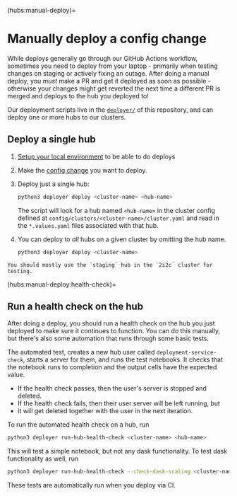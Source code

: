 (hubs:manual-deploy)=
# Manually deploy a config change

While deploys generally go through our GitHub Actions workflow, sometimes you
need to deploy from your laptop - primarily when testing changes on staging or
actively fixing an outage. After doing a manual deploy, you *must* make a PR and
get it deployed as soon as possible - otherwise your changes might get reverted
the next time a different PR is merged and deploys to the hub you deployed to!

Our deployment scripts live in the [`deployer/`](https://github.com/2i2c-org/infrastructure/tree/HEAD/deployer/)
of this repository, and can deploy one or more hubs to our clusters.

## Deploy a single hub

1. [Setup your local environment](tutorials:setup) to be able to do deploys

2. Make the [config change](../../../topic/infrastructure/config.md) you want to deploy.

3. Deploy just a single hub:

   ```bash
   python3 deployer deploy <cluster-name> <hub-name>
   ```

   The script will look for a hub named `<hub-name>` in the cluster config
   defined at `config/clusters/<cluster-name>/cluster.yaml` and read in the `*.values.yaml` files associated with that hub.

4. You can deploy to *all* hubs on a given cluster by omitting the hub name.

   ```bash
   python3 deployer deploy <cluster-name>
   ```

```{note}
You should mostly use the `staging` hub in the `2i2c` cluster for testing.
```

(hubs:manual-deploy:health-check)=
## Run a health check on the hub

After doing a deploy, you should run a health check on the hub you just
deployed to make sure it continues to function. You can do this manually, but
there's also some automation that runs through some basic tests.

The automated test, creates a new hub user called `deployment-service-check`, starts a
server for them, and runs the test notebooks.  It checks that the notebook
runs to completion and the output cells have the expected value.

* If the health check passes, then the user's server is stopped and deleted.
* If the health check fails, then their user server will be left running, but
* it will get deleted together with the user in the next iteration.

To run the automated health check on a hub, run

```bash
python3 deployer run-hub-health-check <cluster-name> <hub-name>
```

This will test a simple notebook, but not any dask functionality. To test dask
functionality as well, run

```bash
python3 deployer run-hub-health-check --check-dask-scaling <cluster-name> <hub-name>
```

These tests are automatically run when you deploy via CI.
